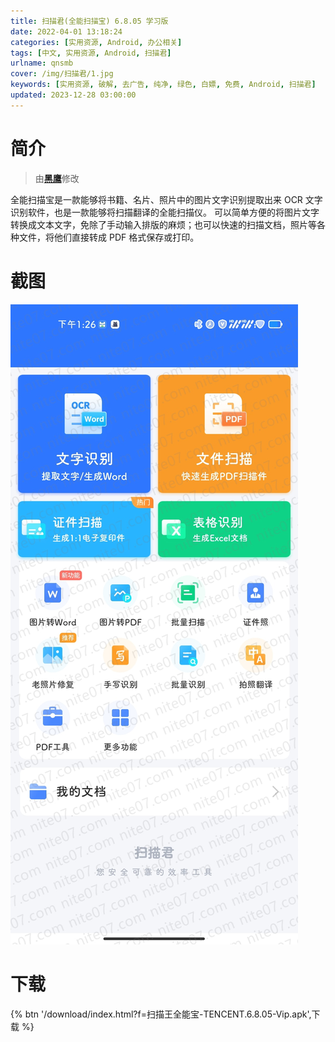 ```yaml
---
title: 扫描君(全能扫描宝) 6.8.05 学习版
date: 2022-04-01 13:18:24
categories: [实用资源, Android, 办公相关]
tags: [中文, 实用资源, Android, 扫描君]
urlname: qnsmb
cover: /img/扫描君/1.jpg
keywords: [实用资源, 破解, 去广告, 纯净, 绿色, 白嫖, 免费, Android, 扫描君]
updated: 2023-12-28 03:00:00
---
```


# 简介

> 由[**黑鹰**](/laiyuan)修改

全能扫描宝是一款能够将书籍、名片、照片中的图片文字识别提取出来 OCR 文字识别软件，也是一款能够将扫描翻译的全能扫描仪。 可以简单方便的将图片文字转换成文本文字，免除了手动输入排版的麻烦；也可以快速的扫描文档，照片等各种文件，将他们直接转成 PDF 格式保存或打印。

# 截图

![](/img/扫描君/2.jpg)

# 下载

{% btn '/download/index.html?f=扫描王全能宝-TENCENT.6.8.05-Vip.apk',下载 %}
